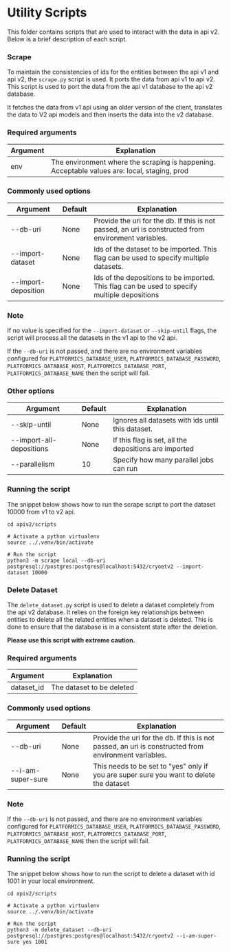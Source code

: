 # Utility Scripts

This folder contains scripts that are used to interact with the data in api v2. Below is a brief description of each script.

### Scrape

To maintain the consistencies of ids for the entities between the api v1 and api v2, the `scrape.py` script is used. It ports the data from api v1 to api v2. This script is used to port the data from the api v1 database to the api v2 database.

It fetches the data from v1 api using an older version of the client, translates the data to V2 api models and then inserts the data into the v2 database.

### Required arguments

| Argument | Explanation                                                                                  |
|----------|----------------------------------------------------------------------------------------------|
| env      | The environment where the scraping is happening. Acceptable values are: local, staging, prod |


### Commonly used options

| Argument            | Default | Explanation                                                                                      |
|---------------------|---------|--------------------------------------------------------------------------------------------------|
| --db-uri            | None    | Provide the uri for the db. If this is not passed, an uri is constructed from environment variables.|
| --import-dataset    | None    | Ids of the dataset to be imported. This flag can be used to specify multiple datasets.           |
| --import-deposition | None    | Ids of the depositions to be imported. This flag can be used to specify multiple depositions     |

### Note
If no value is specified for the `--import-dataset` or `--skip-until` flags, the script will process all the datasets in the v1 api to the v2 api.

If the `--db-uri` is not passed, and there are no environment variables configured for `PLATFORMICS_DATABASE_USER`, `PLATFORMICS_DATABASE_PASSWORD`, `PLATFORMICS_DATABASE_HOST`, `PLATFORMICS_DATABASE_PORT`, `PLATFORMICS_DATABASE_NAME` then the script will fail.

### Other options

| Argument        | Default | Explanation                                           |
|-----------------|--------|-------------------------------------------------------|
| --skip-until | None   | Ignores all datasets with ids until this dataset.     |
| --import-all-depositions | None   | If this flag is set, all the depositions are imported |
| --parallelism   | 10     | Specify how many parallel jobs can run                |


### Running the script

The snippet below shows how to run the scrape script to port the dataset 10000 from v1 to v2 api.

```
cd apiv2/scripts

# Activate a python virtualenv
source ../.venv/bin/activate

# Run the script
python3 -m scrape local --db-uri postgresql://postgres:postgres@localhost:5432/cryoetv2 --import-dataset 10000
```

### Delete Dataset

The `delete_dataset.py` script is used to delete a dataset completely from the api v2 database. It relies on the foreign key relationships between entities to delete all the related entities when a dataset is deleted. This is done to ensure that the database is in a consistent state after the deletion.

**Please use this script with extreme caution.**

### Required arguments

| Argument | Explanation |
| --- | --- |
| dataset_id | The dataset to be deleted |


### Commonly used options

| Argument          | Default | Explanation                                                                                          |
|-------------------|---|------------------------------------------------------------------------------------------------------|
| --db-uri          | None   | Provide the uri for the db. If this is not passed, an uri is constructed from environment variables. |
| --i-am-super-sure | None   | This needs to be set to "yes" only if you are super sure you want to delete the dataset              |

### Note
If the `--db-uri` is not passed, and there are no environment variables configured for `PLATFORMICS_DATABASE_USER`, `PLATFORMICS_DATABASE_PASSWORD`, `PLATFORMICS_DATABASE_HOST`, `PLATFORMICS_DATABASE_PORT`, `PLATFORMICS_DATABASE_NAME` then the script will fail.

### Running the script

The snippet below shows how to run the script to delete a dataset with id 1001 in your local environment.
```
cd apiv2/scripts

# Activate a python virtualenv
source ../.venv/bin/activate

# Run the script
python3 -m delete_dataset --db-uri postgresql://postgres:postgres@localhost:5432/cryoetv2 --i-am-super-sure yes 1001
```
